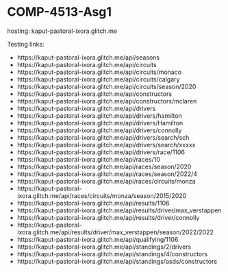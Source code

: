 # COMP-4513-Asg1

hosting: kaput-pastoral-ixora.glitch.me

Testing links:

<ul>
  <li>https://kaput-pastoral-ixora.glitch.me/api/seasons</li>

  <li>https://kaput-pastoral-ixora.glitch.me/api/circuits</li>
  
  <li>https://kaput-pastoral-ixora.glitch.me/api/circuits/monaco</li>
  <li>https://kaput-pastoral-ixora.glitch.me/api/circuits/calgary</li>
  
  <li>https://kaput-pastoral-ixora.glitch.me/api/circuits/season/2020</li>
  
  <li>https://kaput-pastoral-ixora.glitch.me/api/constructors</li>
  
  <li>https://kaput-pastoral-ixora.glitch.me/api/constructors/mclaren</li>
  
  <li>https://kaput-pastoral-ixora.glitch.me/api/drivers</li>
  
  <li>https://kaput-pastoral-ixora.glitch.me/api/drivers/hamilton</li>
  <li>https://kaput-pastoral-ixora.glitch.me/api/drivers/Hamilton</li>
  <li>https://kaput-pastoral-ixora.glitch.me/api/drivers/connolly</li>
  
  <li>https://kaput-pastoral-ixora.glitch.me/api/drivers/search/sch</li>
  <li>https://kaput-pastoral-ixora.glitch.me/api/drivers/search/xxxxx</li>
  
  <li>https://kaput-pastoral-ixora.glitch.me/api/drivers/race/1106</li>
  
  <li>https://kaput-pastoral-ixora.glitch.me/api/races/10</li>
  
  <li>https://kaput-pastoral-ixora.glitch.me/api/races/season/2020</li>
  
  <li>https://kaput-pastoral-ixora.glitch.me/api/races/season/2022/4</li>
  
  <li>https://kaput-pastoral-ixora.glitch.me/api/races/circuits/monza</li>
  
  <li>https://kaput-pastoral-ixora.glitch.me/api/races/circuits/monza/season/2015/2020</li>
  
  <li>https://kaput-pastoral-ixora.glitch.me/api/results/1106</li>
  
  <li>https://kaput-pastoral-ixora.glitch.me/api/results/driver/max_verstappen</li>
  <li>https://kaput-pastoral-ixora.glitch.me/api/results/driver/connolly</li>
  
  <li>https://kaput-pastoral-ixora.glitch.me/api/results/driver/max_verstappen/season/2022/2022</li>
  
  <li>https://kaput-pastoral-ixora.glitch.me/api/qualifying/1106</li>
  
  <li>https://kaput-pastoral-ixora.glitch.me/api/standings/2/drivers</li>
  
  <li>https://kaput-pastoral-ixora.glitch.me/api/standings/4/constructors</li>
  <li>https://kaput-pastoral-ixora.glitch.me/api/standings/asds/constructors</li>
  
</ul>
